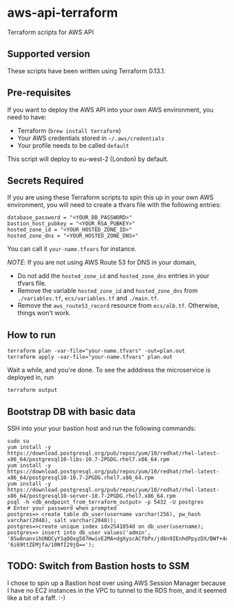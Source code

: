 # aws-api-terraform

Terraform scripts for AWS API

## Supported version

These scripts have been written using Terraform 0.13.1.

## Pre-requisites

If you want to deploy the AWS API into your own AWS environment, you need to have:

- Terraform (`brew install terraform`)
- Your AWS credentials stored in `~/.aws/credentials`
- Your profile needs to be called `default`

This script will deploy to eu-west-2 (London) by default.

## Secrets Required

If you are using these Terraform scripts to spin this up in your own AWS environment, you will need to create a tfvars file with the following entries:

```
database_password = "<YOUR_DB_PASSWORD>"
bastion_host_pubkey = "<YOUR_RSA_PUBKEY>"
hosted_zone_id = "<YOUR_HOSTED_ZONE_ID>"
hosted_zone_dns = "<YOUR_HOSTED_ZONE_DNS>"
```

You can call it `your-name.tfvars` for instance.

_NOTE_: If you are not using AWS Route 53 for DNS in your domain,

- Do not add the `hosted_zone_id` and `hosted_zone_dns` entries in your tfvars file.
- Remove the variable `hosted_zone_id` and `hosted_zone_dns` from `./variables.tf`, `ecs/variables.tf` and `./main.tf`.
- Remove the `aws_route53_record` resource from `ecs/alb.tf`. Otherwise, things won't work.

## How to run

```
terraform plan -var-file="your-name.tfvars" -out=plan.out
terraform apply -var-file="your-name.tfvars" plan.out
```

Wait a while, and you're done. To see the adddress the microservice is deployed in, run

```
terraform output
```

## Bootstrap DB with basic data

SSH into your your bastion host and run the following commands:

```
sudo su
yum install -y https://download.postgresql.org/pub/repos/yum/10/redhat/rhel-latest-x86_64/postgresql10-libs-10.7-2PGDG.rhel7.x86_64.rpm
yum install -y https://download.postgresql.org/pub/repos/yum/10/redhat/rhel-latest-x86_64/postgresql10-10.7-2PGDG.rhel7.x86_64.rpm
yum install -y https://download.postgresql.org/pub/repos/yum/10/redhat/rhel-latest-x86_64/postgresql10-server-10.7-2PGDG.rhel7.x86_64.rpm
psql -h <db_endpoint_from_terraform_output> -p 5432 -U postgres
# Enter your password when prompted
postgres=> create table db_user(username varchar(256), pw_hash varchar(2048), salt varchar(2048));
postgres=>create unique index idx2541054d on db_user(username);
postgres=> insert into db_user values('admin', '8Sw8nanvihUNOCyY1qOOxg587HwivE2MA+dgXyscACfbPx/jd6n9IEnhdPpyzDX/BWf+4odC3ozCCuCaui80AQ==', '6i69ttZEMjfa/10NfI29jQ==');
```

## TODO: Switch from Bastion hosts to SSM

I chose to spin up a Bastion host over using AWS Session Manager because I have no EC2 instances in the VPC to tunnel to the RDS from, and it seemed like a bit of a faff. :-)
